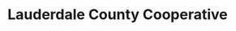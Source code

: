 ---
title: "Lauderdale County Cooperative"
url: /florence/lauderdale-county-cooperative/
shop: Baustoffe
---